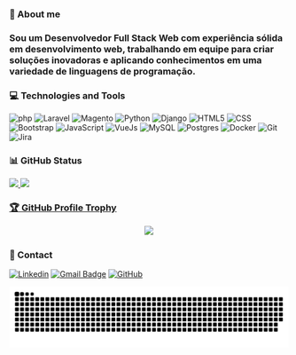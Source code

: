 <!--
<div align="left">
    <img src="example.svg" width="450" height="150" alt="css-in-readme">
</div>
-->
<!--
- 🔭 I’m currently working on ...
- 🌱 I’m currently learning ...
- 👯 I’m looking to collaborate on ...
- 🤔 I’m looking for help with ...
- 💬 Ask me about ...
- 📫 How to reach me: ...
- 😄 Pronouns: ...
- ⚡ Fun fact: ...
-->
<h3>📓 About me<h3>
<p align="left"> 
  Sou um Desenvolvedor Full Stack Web com experiência sólida em desenvolvimento web, trabalhando em equipe para criar soluções inovadoras e aplicando conhecimentos em uma variedade de linguagens de programação.<br>
</p>

<h3>💻 Technologies and Tools</h3>

![php](https://img.shields.io/badge/php-333333?style=flat&logo=Php)
![Laravel](https://img.shields.io/badge/Laravel-333333?style=flat&logo=laravel)
![Magento](https://img.shields.io/badge/Magento-333333?style=flat&logo=magento)
![Python](https://img.shields.io/badge/-Python-333333?style=flat&logo=python)
![Django](https://img.shields.io/badge/Django-333333?style=flat&logo=django&logoColor=%23009933)
![HTML5](https://img.shields.io/badge/-HTML5-333333?style=flat&logo=HTML5)
![CSS](https://img.shields.io/badge/-CSS-333333?style=flat&logo=CSS3&logoColor=1572B6)
![Bootstrap](https://img.shields.io/badge/-Bootstrap-333333?style=flat&logo=bootstrap)
![JavaScript](https://img.shields.io/badge/-JavaScript-333333?style=flat&logo=javascript)
![VueJs](https://img.shields.io/badge/-VueJs-333333?style=flat&logo=vuedotjs)
![MySQL](https://img.shields.io/badge/-MySQL-333333?style=flat&logo=mysql)
![Postgres](https://img.shields.io/badge/-Postgres-333333?style=flat&logo=postgresql)
![Docker](https://img.shields.io/badge/-Docker-333333?style=flat&logo=docker)
![Git](https://img.shields.io/badge/GitFlow-333333?style=flat&logo=git)
![Jira](https://img.shields.io/badge/Jira-333333?style=flat&logo=jira&logoColor=blue)




<h3>📊 GitHub Status</h3>

 <div>
  <a href="https://github.com/rogergl">
  <img height="160em" src="https://github-readme-stats.vercel.app/api?username=rogergl&show_icons=true&theme=tokyonight&include_all_commits=true&count_private=true"/>
  <img height="160em" src="https://github-readme-stats.vercel.app/api/top-langs/?username=rogergl&layout=compact&langs_count=7&theme=tokyonight"/>
</div>

<h3>🏆 GitHub Profile Trophy</h3>

<p align="center">
  <a
    href="https://github.com/ryo-ma/github-profile-trophy"
    title="repositório de troféus"
  >
    <img
      width="800"
      src="https://github-profile-trophy.vercel.app/?username=rogergl&column=8&theme=darkhub&no-frame=true&no-bg=true"
    />
  </a>
</p>
<!--
<div style="display: inline_block"><br>
  <img align="center" alt="Rogi-Js" height="40" width="50" src="https://raw.githubusercontent.com/devicons/devicon/master/icons/javascript/javascript-plain.svg">
  <img align="center" alt="Rogi-HTML" height="40" width="50" src="https://raw.githubusercontent.com/devicons/devicon/master/icons/html5/html5-original.svg">
  <img align="center" alt="Rogi-CSS" height="40" width="50" src="https://raw.githubusercontent.com/devicons/devicon/master/icons/css3/css3-original.svg">
  <img align="center" alt="Rogi-PHP" height="40" width="50" src="https://cdn.jsdelivr.net/gh/devicons/devicon/icons/php/php-original.svg">
  <img align="center" alt="Rogi-Jquery" height="40" width="50" src="https://cdn.jsdelivr.net/gh/devicons/devicon/icons/jquery/jquery-original-wordmark.svg">
  <img align="center" alt="Rogi-Git" height="40" width="50" src="https://cdn.jsdelivr.net/gh/devicons/devicon/icons/git/git-original.svg">
  <img align="center" alt="Rogi-MySQL" height="40" width="50" src="https://cdn.jsdelivr.net/gh/devicons/devicon/icons/mysql/mysql-original.svg">
  <img align="center" alt="Rogi-Laravel" height="40" width="50" src="https://cdn.jsdelivr.net/gh/devicons/devicon/icons/laravel/laravel-plain.svg">
  <img align="center" alt="Rogi-Vue" height="40" width="50" src="https://cdn.jsdelivr.net/gh/devicons/devicon/icons/vuejs/vuejs-original.svg">
  <img align="right" alt="Rogi-cat" src="https://cdn.discordapp.com/attachments/770742898328338502/943999803568836610/bongo-cat-codes.gif">
</div>
 -->
<h3>📩 Contact</h3>

[![Linkedin](https://img.shields.io/badge/-LinkedIn-blue?style=flat-square&logo=Linkedin&logoColor=white&link=https://www.linkedin.com/in/rogerguimalopez/)](https://www.linkedin.com/in/rogerguimalopez/)
[![Gmail Badge](https://img.shields.io/badge/-Mail-%23ff0000?style=flat-square&logo=Gmail&logoColor=white&link=mailto:rogerguima.lopez@gmail.com)](mailto:rogerguima.lopez@gmail.com)
[![GitHub](https://img.shields.io/github/followers/rogergl?label=follow&style=social)](https://github.com/RogerGL)
<!--
<div>
  <a href="https://www.instagram.com/rogi.exe/?hl=pt-br" target="_blank"><img src="https://img.shields.io/badge/-Instagram-%23E4405F?style=for-the-badge&logo=instagram&logoColor=white" target="_blank"></a>
 	<a href="https://www.twitch.tv/dommyz" target="_blank"><img src="https://img.shields.io/badge/Twitch-9146FF?style=for-the-badge&logo=twitch&logoColor=white" target="_blank"></a>
</a>
  <a href="https://www.linkedin.com/in/roger-guimar%C3%A3es-575619195" target="_blank"><img src="https://img.shields.io/badge/-LinkedIn-%230077B5?style=for-the-badge&logo=linkedin&logoColor=white" target="_blank">
 </a>
 -->


![Snake animation](https://github.com/rogergl/rogergl/blob/output/github-contribution-grid-snake.svg)
</div>
